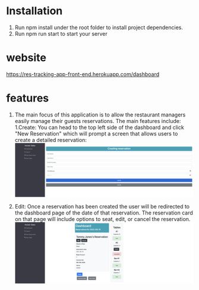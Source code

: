 # Installation

1. Run npm install under the root folder to install project dependencies.
1. Run npm run start to start your server

# website

https://res-tracking-app-front-end.herokuapp.com/dashboard

# features

1. The main focus of this application is to allow the restaurant managers easily manage their guests reservations. The main features include: 1.Create: You can head to the top left side of the dashboard and click "New Reservation" which will prompt a screen that allows users to create a detailed reservation:
![New reservation page](https://github.com/Oscarlosg/Restaurant-Tacking-App/blob/main/front-end/app-screenshots/new-reservation.png)

1. Edit: Once a reservation has been created the user will be redirected to the dashboard page of the date of that reservation. The reservation card on that page will include options to seat, edit, or cancel the reservation.
![dashboard page](https://github.com/Oscarlosg/Restaurant-Tacking-App/blob/main/front-end/app-screenshots/dashboard.png)
